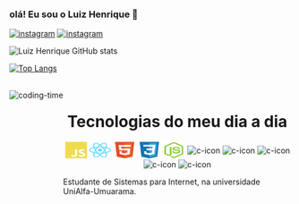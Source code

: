 ### olá! Eu sou o Luiz Henrique 👋

[![instagram](https://img.shields.io/badge/Instagram-E4405F?style=for-the-badge&logo=instagram&logoColor=white)](https://instagram.com/_luiz_herique_12?igshid=MzNlNGNkZWQ4Mg==)
[![instagram](https://img.shields.io/badge/LinkedIn-0077B5?style=for-the-badge&logo=linkedin&logoColor=white)](https://www.linkedin.com/in/luiz-henrique-a01809236)

![Luiz Henrique GitHub stats](https://github-readme-stats.vercel.app/api?username=luizHenriq12&show_icons=true&theme=dracula)

[![Top Langs](https://github-readme-stats.vercel.app/api/top-langs/?username=luizHenriq12&hide_progress=true)](https://github.com/luizHenriq12/github-readme-stats)<br>


<div  align="center"> 
  <div style="display: inline_block"><br>
    <img align="left" height="250" alt="coding-time" src="code.gif">
    <h1 align="center">Tecnologias do meu dia a dia</h1>
    <img align="center" height="30" width="40" alt="js-icon"  src="https://raw.githubusercontent.com/devicons/devicon/master/icons/javascript/javascript-plain.svg">
    <img align="center" height="30" width="40" alt="react-icon" src="https://raw.githubusercontent.com/devicons/devicon/master/icons/react/react-original.svg">
    <img align="center" height="30" width="40" alt="html-icon" src="https://raw.githubusercontent.com/devicons/devicon/master/icons/html5/html5-original.svg">
    <img align="center" height="30" width="40" alt="css-icon" src="https://raw.githubusercontent.com/devicons/devicon/master/icons/css3/css3-original.svg">
    <img align="center" height="30" width="40" alt="nodejs-icon" src="https://raw.githubusercontent.com/devicons/devicon/master/icons/nodejs/nodejs-original.svg">
    <img  align="center" height="30" width="40" alt="c-icon" src="https://cdn.jsdelivr.net/gh/devicons/devicon/icons/java/java-original-wordmark.svg">
    <img align="center" height="30" width="40" alt="c-icon" src="https://cdn.jsdelivr.net/gh/devicons/devicon/icons/php/php-original.svg">
    <img align="center" height="30" width="40" alt="c-icon" src="https://cdn.jsdelivr.net/gh/devicons/devicon/icons/android/android-original-wordmark.svg">
    <img align="center" height="30" width="40" alt="c-icon" src="https://cdn.jsdelivr.net/gh/devicons/devicon/icons/docker/docker-plain-wordmark.svg">
    <img align="center" height="30" width="40" alt="c-icon" src="https://cdn.jsdelivr.net/gh/devicons/devicon/icons/git/git-original.svg">
          
          
          
          
  
   </div>
</div>

Estudante de Sistemas para Internet, na universidade UniAlfa-Umuarama.


          
          
          
          

